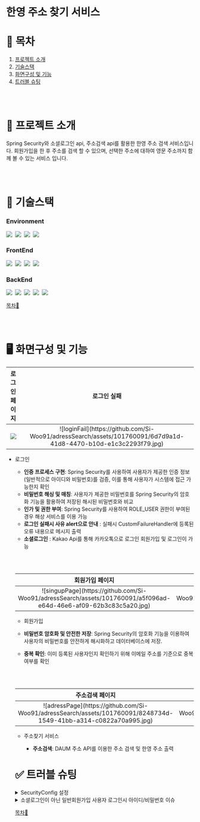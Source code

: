 # 한영 주소 찾기 서비스

# 📖 목차

1. [프로젝트 소개](#-프로젝트-소개)
2. [기술스택](#-기술스택)
3. [화면구성 및 기능](#%EF%B8%8F-화면구성-및-기능)
4. [트러블 슈팅](#-트러블-슈팅)


<br><br>

# 📃 프로젝트 소개

Spring Security와 소셜로그인 api, 주소검색 api를 활용한 한영 주소 검색 서비스입니다.
회원가입을 한 후 주소를 검색 할 수 있으며, 선택한 주소에 대하여 영문 주소까지 함께 볼 수 있는 서비스 입니다.


<br><br>

# 🚨 기술스택

### Environment
<img src="https://img.shields.io/badge/STS-6DB33F?style=for-the-badge&logo=STS&logoColor=white">&nbsp;
<img src="https://img.shields.io/badge/github-FC6D26?style=for-the-badge&logo=github&logoColor=white">&nbsp;
<img src="https://img.shields.io/badge/Gradle-02303A?style=for-the-badge&logo=Gradle&logoColor=white">&nbsp;
<img src="https://img.shields.io/badge/DBeaver-44b0a7?style=for-the-badge&logo=DBeaver&logoColor=white">&nbsp;

### FrontEnd
<img src="https://img.shields.io/badge/HTML5-E34F26?style=for-the-badge&logo=HTML5&logoColor=white">&nbsp;
<img src="https://img.shields.io/badge/CSS3-1572B6?style=for-the-badge&logo=CSS#&logoColor=white">&nbsp;
<img src="https://img.shields.io/badge/JavaScript-F7DF1E?style=for-the-badge&logo=JavaScript&logoColor=white">&nbsp;
<img src="https://img.shields.io/badge/bootstrap-8224e3?style=for-the-badge&logo=bootstrap&logoColor=white">&nbsp;

### BackEnd
<img src="https://img.shields.io/badge/Java17-007396?style=for-the-badge&logo=Java17&logoColor=white">&nbsp;
<img src="https://img.shields.io/badge/Spring Boot-6DB33F?style=for-the-badge&logo=SpringBoot&logoColor=white">&nbsp;
<img src="https://img.shields.io/badge/Spring Security-6DB33F?style=for-the-badge&logo=SpringSecurity&logoColor=white">&nbsp;
<img src="https://img.shields.io/badge/Thymeleaf-005F0F?style=for-the-badge&logo=Thymeleaf&logoColor=white">&nbsp;
<img src="https://img.shields.io/badge/Oracle-4479A1?style=for-the-badge&logo=Oracle&logoColor=white">

[목차🔺](#-목차)


<br><br>

# 🖥️ 화면구성 및 기능

<table>
  <thead>
    <tr>
      <th style="text-align: center;">로그인 페이지</th>
      <th style="text-align: center;">로그인 실패</th>
    </tr>
  </thead>
  <tbody>
    <tr>
      <td align="center">
	      <img src="https://github.com/Si-Woo91/adressSearch/assets/101760091/cf2c36dd-773f-407c-bdc5-26673772606a)">
      </td>
      <td align="center">
	     ![loginFail](https://github.com/Si-Woo91/adressSearch/assets/101760091/6d7d9a1d-41d8-4470-b10d-e1c3c2293f79.jpg)
      </td>
    </tr>
  </tbody>
</table>

- 로그인

  - **인증 프로세스 구현**: Spring Security를 사용하여 사용자가 제공한 인증 정보(일반적으로 아이디와 비밀번호)를 검증, 이를 통해 사용자가 시스템에 접근 가능한지 확인
  - **비밀번호 해싱 및 매칭**: 사용자가 제공한 비밀번호를 Spring Security의 암호화 기능을 활용하여 저장된 해시된 비밀번호와 비교
  - **인가 및 권한 부여**: Spring Security를 사용하여 ROLE_USER 권한이 부여된 경우 해상 서비스를 이용 가능
  - **로그인 실패시 사유 alert으로 안내** : 실패시 CustomFailureHandler에 등록된 오류 내용으로 메시지 출력
  - **소셜로그인** : Kakao Api를 통해 카카오톡으로 로그인 회원가입 및 로그인이 가능
 
  
  </br></br>

  <table>
  <thead>
    <tr>
      <th style="text-align: center;">회원가입 페이지</th>
      <th style="text-align: center;">회원가입 실패</th>
    </tr>
  </thead>
  <tbody>
    <tr>
      <td align="center">
	     ![singupPage](https://github.com/Si-Woo91/adressSearch/assets/101760091/a5f096ad-e64d-46e6-af09-62b3c83c5a20.jpg)
      </td>
      <td align="center">
	     ![singupFail](https://github.com/Si-Woo91/adressSearch/assets/101760091/09d6ce5d-440e-4047-99ee-f26eb92625a0.jpg)
      </td>
    </tr>
  </tbody>
</table>

- 회원가입

 - **비밀번호 암호화 및 안전한 저장**: Spring Security의 암호화 기능을 이용하여 사용자의 비밀번호를 안전하게 해시화하고 데이터베이스에 저장.
 - **중복 확인**: 이미 등록된 사용자인지 확인하기 위해 이메일 주소를 기준으로 중복 여부를 확인


<br><br>

<table>
  <thead>
    <tr>
      <th style="text-align: center;">주소검색 페이지</th>
      <th style="text-align: center;">주소찾기 버튼 클릭시</th>
      <th style="text-align: center;">선택한 주소에 대한 내용 출력</th>
    </tr>
  </thead>
  <tbody>
    <tr>
      <td align="center">
	      ![adressPage](https://github.com/Si-Woo91/adressSearch/assets/101760091/8248734d-1549-41bb-a314-c0822a70a995.jpg)
      </td>
      <td align="center">
	     ![btnClick](https://github.com/Si-Woo91/adressSearch/assets/101760091/5a893a87-c4c7-4271-91c2-12c1b097a53e.jpg)
      </td>
      <td align="center">
	      ![adressSearch](https://github.com/Si-Woo91/adressSearch/assets/101760091/43a4c60d-80e7-4d5d-854b-19bb80003d3d.jpg)
      </td>
    </tr>
  </tbody>
</table>

- 주소찾기 서비스

  - **주소검색**: DAUM 주소 API를 이용한 주소 검색 및 한영 주소 출력


# ✅ 트러블 슈팅

<details>

<summary>SecurityConfig 설정</summary>
<br>

### 현상 : ...deprecated and marked for removal 오류 발생

```java
    // 기존 코드
    @Bean
    public SecurityFilterChain filterChain(HttpSecurity http) throws Exception{
        return http
                .authorizeRequests()    // 인증, 인가 설정
                .requestMatchers("/login", "/signup", "/user").permitAll()
                .anyRequest().authenticated()
                .and()
                .formLogin()    // 폼 기반 로그인 설정
                .loginPage("/login")
                .defaultSuccessUrl("/articles")
                .and()
                .logout()   // 로그아웃 설정
                .logoutSuccessUrl("/login")
                .invalidateHttpSession(true)
                .and()
                .csrf().disable()   // csrf 비활성화
                .build();

    }
```

```java
    // 변경 코드
    @Bean
    protected SecurityFilterChain filterChain(HttpSecurity http) throws Exception {
        http
                .csrf((csrfConfig) ->
                        csrfConfig
                        .csrfTokenRepository(CookieCsrfTokenRepository.withHttpOnlyFalse())
                )
                .authorizeHttpRequests((authorizeRequests) ->
                        authorizeRequests
                        .requestMatchers("/adressSearch").hasAnyRole("USER")
                        		.requestMatchers("/**", "/signup", "/image/**").permitAll()
                                .anyRequest().authenticated()
                )
                .formLogin((formLogin) ->
                        formLogin
                        		.loginPage("/")
                        		.failureHandler(authenticationFailureHandler)
                        		.usernameParameter("email")					//username으로 받을 값을 지정
                        		.defaultSuccessUrl("/adressSearch", true)	// 로그인 성공 후 이동할 페이지 설정
                )
                .logout((logoutConfig) ->
                		logoutConfig
                				.logoutRequestMatcher(new AntPathRequestMatcher("/logout"))
                				.logoutSuccessUrl("/")
                				.invalidateHttpSession(true)	// 로그아웃시 세션삭제
                )
    			.oauth2Login((oauth2) -> oauth2
                        .defaultSuccessUrl("/adressSearch")); // 성공 페이지로의 리다이렉션);

        return http.build();
    }
```

- 프로젝트를 하던 도중 웹 보안 설정을 위한 WebSecurityConfig 클래스 작성 중 작성한 filterChain 메소드에서 에러가 발생.
- 이유 : Spring Security 6.1.0 이상의 버전에서는 메서드 체이닝이 deprecated 되어 람다식을 통한 설정을 요구.
- 해결 방법 : 람다식으로 바꿔 오류 해결


</details>

<details>

<summary>소셜로그인이 아닌 일반회원가입 사용자 로그인시 아이디/비밀번호 이슈</summary>
<br>

### 현상 : 소셜로그인이 아닌 일반 회원가입 후 로그인을 할때 아이디/비밀번호가 올바르지 않다는 오류 내용을 출력해줌.

- 이유 : 로그인시 아래 로직의 파라미터가 들어오지 않고 있음. 기본적으로 시큐리티에서는 html에서 데이터 값을 username으로 보내줌. 하지만 나는 email로 보내주고 있었기에 파라미터가 들어오지 않고 있었음.

```java
@Service
@RequiredArgsConstructor
@Transactional(readOnly = true)
public class CustomUserDetailsService implements UserDetailsService {
	private final UserRepository userRepository;
	
	private static final Logger logger = LoggerFactory.getLogger(CustomUserDetailsService.class);
	
	@Override
	public UserDetails loadUserByUsername(String email) throws UsernameNotFoundException {
		logger.debug("로그인 ID 확인 ::" + email);
		
		com.example.adress.domain.User userData = userRepository.findByEmail(email).orElseThrow(() -> new UsernameNotFoundException("email(%s) not found".formatted(email)));
		
		return new User(userData.getEmail(), userData.getPassword(), userData.getAuthorities());
		
	}

}
```
-  해결방안 : SecurityConfig의 formLogin 부분에서 .usernameParameter("email")를 추가 해주었더니 정상적으로 동작.

</details>


[목차🔺](#-목차)
